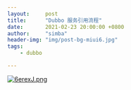```yaml
---
layout:     post
title:      "Dubbo 服务引用流程"
date:       2021-02-23 20:00:00 +0800
author:     "simba"
header-img: "img/post-bg-miui6.jpg"
tags:
    - dubbo

---
```










[![6erexJ.png](https://s3.ax1x.com/2021/03/05/6erexJ.png)](https://imgtu.com/i/6erexJ)
